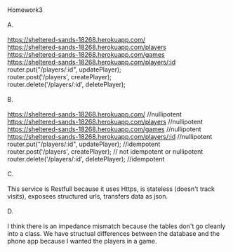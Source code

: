 <br>Homework3
<br>
<br>A.
<br>
<br>https://sheltered-sands-18268.herokuapp.com/
<br>https://sheltered-sands-18268.herokuapp.com/players
<br>https://sheltered-sands-18268.herokuapp.com/games
<br>https://sheltered-sands-18268.herokuapp.com/players/:id
<br>router.put("/players/:id", updatePlayer);
<br>router.post('/players', createPlayer);
<br>router.delete('/players/:id', deletePlayer);
<br>
<br>B.
<br>
<br>https://sheltered-sands-18268.herokuapp.com/ //nullipotent
<br>https://sheltered-sands-18268.herokuapp.com/players //nullipotent
<br>https://sheltered-sands-18268.herokuapp.com/games //nullipotent
<br>https://sheltered-sands-18268.herokuapp.com/players/:id //nullipotent
<br>router.put("/players/:id", updatePlayer); //idempotent
<br>router.post('/players', createPlayer); // not idempotent or nullipotent
<br>router.delete('/players/:id', deletePlayer); //idempotent
<br>
<br>C.
<br>
<br>This service is Restfull because it uses Https, is stateless (doesn't track visits), exposees structured urls, transfers data as json.
<br>
<br>D.
<br>
<br>I think there is an impedance mismatch because the tables don't go cleanly into a class. We have structual differences between the database and the phone app because I wanted the players in a game.

